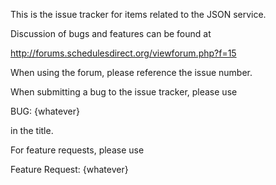 This is the issue tracker for items related to the JSON service.

Discussion of bugs and features can be found at

http://forums.schedulesdirect.org/viewforum.php?f=15

When using the forum, please reference the issue number.

When submitting a bug to the issue tracker, please use

BUG: {whatever}

in the title.

For feature requests, please use

Feature Request: {whatever}

